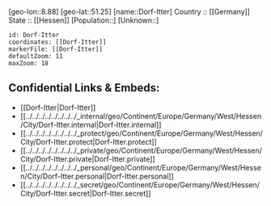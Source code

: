 ﻿---
location: [51.25,8.88] 
mapzoom: [7,12] 
mapmarker: city 
type: City
tags:
- geo/City


SpocWebEntityId: 29845
isDeleted: false
confidential: public

---
[geo-lon::8.88] 
[geo-lat::51.25] 
[name::Dorf-Itter] 
Country :: [[Germany]]  
State :: [[Hessen]] 
[Population::] 
[Unknown::] 


```leaflet
id: Dorf-Itter
coordinates: [[Dorf-Itter]] 
markerFile: [[Dorf-Itter]] 
defaultZoom: 11 
maxZoom: 18
```


## Confidential Links & Embeds: 
- [[Dorf-Itter|Dorf-Itter]]  
- [[../../../../../../../../_internal/geo/Continent/Europe/Germany/West/Hessen/City/Dorf-Itter.internal|Dorf-Itter.internal]] 
- [[../../../../../../../../_protect/geo/Continent/Europe/Germany/West/Hessen/City/Dorf-Itter.protect|Dorf-Itter.protect]] 
- [[../../../../../../../../_private/geo/Continent/Europe/Germany/West/Hessen/City/Dorf-Itter.private|Dorf-Itter.private]] 
- [[../../../../../../../../_personal/geo/Continent/Europe/Germany/West/Hessen/City/Dorf-Itter.personal|Dorf-Itter.personal]] 
- [[../../../../../../../../_secret/geo/Continent/Europe/Germany/West/Hessen/City/Dorf-Itter.secret|Dorf-Itter.secret]] 
